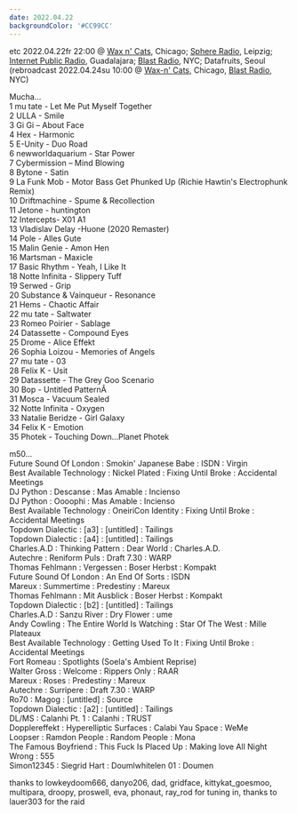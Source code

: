 ```yaml
---
date: 2022.04.22
backgroundColor: '#CC99CC'
---
```


etc 2022.04.22fr 22:00 @ [Wax n' Cats](http://www.twitch.tv/waxncats), Chicago; [Sphere Radio](http://www.sphere-radio.net/), Leipzig; [Internet Public Radio](http://www.internetpublicradio.live/), Guadalajara; [Blast Radio](https://blastradio.com/kimochisound), NYC; Datafruits, Seoul  
(rebroadcast 2022.04.24su 10:00 @ [Wax-n' Cats](http://www.twitch.tv/waxncats), Chicago, [Blast Radio](https://blastradio.com/kimochisound), NYC)  

Mucha...  
1 mu tate - Let Me Put Myself Together  
2 ULLA - Smile  
3 Gi Gi – About Face  
4 Hex - Harmonic  
5 E-Unity - Duo Road  
6 newworldaquarium - Star Power  
7 Cybermission – Mind Blowing  
8 Bytone - Satin  
9 La Funk Mob - Motor Bass Get Phunked Up (Richie Hawtin's Electrophunk Remix)  
10 Driftmachine - Spume & Recollection  
11 Jetone - huntington  
12 Intercepts- X01 A1  
13 Vladislav Delay -Huone (2020 Remaster)  
14 Pole - Alles Gute  
15 Malin Genie - Amon Hen  
16 Martsman - Maxicle  
17 Basic Rhythm - Yeah, I Like It  
18 Notte Infinita - Slippery Tuff  
19 Serwed - Grip  
20 Substance & Vainqueur - Resonance  
21 Hems - Chaotic Affair  
22 mu tate - Saltwater  
23 Romeo Poirier - Sablage  
24 Datassette - Compound Eyes  
25 Drome - Alice Effekt  
26 Sophia Loizou - Memories of Angels  
27 mu tate - 03  
28 Felix K - Usit  
29 Datassette - The Grey Goo Scenario  
30 Bop - Untitled PatternÂ  
31 Mosca - Vacuum Sealed  
32 Notte Infinita - Oxygen  
33 Natalie Beridze - Girl Galaxy  
34 Felix K - Emotion  
35 Photek - Touching Down…Planet Photek  

m50...  
Future Sound Of London : Smokin' Japanese Babe : ISDN : Virgin  
Best Available Technology : Nickel Plated : Fixing Until Broke : Accidental Meetings  
DJ Python : Descanse : Mas Amable : Incienso  
DJ Python : Oooophi : Mas Amable : Incienso  
Best Available Technology : OneiriCon Identity : Fixing Until Broke : Accidental Meetings  
Topdown Dialectic : \[a3\] : \[untitled\] : Tailings  
Topdown Dialectic : \[a4\] : \[untitled\] : Tailings  
Charles.A.D : Thinking Pattern : Dear World : Charles.A.D.  
Autechre : Reniform Puls : Draft 7.30 : WARP  
Thomas Fehlmann : Vergessen : Boser Herbst : Kompakt  
Future Sound Of London : An End Of Sorts : ISDN  
Mareux : Summertime : Predestiny : Mareux  
Thomas Fehlmann : Mit Ausblick : Boser Herbst : Kompakt  
Topdown Dialectic : \[b2\] : \[untitled\] : Tailings  
Charles.A.D : Sanzu River : Dry Flower : ume  
Andy Cowling : The Entire World Is Watching : Star Of The West : Mille Plateaux  
Best Available Technology : Getting Used To It : Fixing Until Broke : Accidental Meetings  
Fort Romeau : Spotlights (Soela's Ambient Reprise)  
Walter Gross : Welcome : Rippers Only : RAAR  
Mareux : Roses : Predestiny : Mareux  
Autechre : Surripere : Draft 7.30 : WARP  
Ro70 : Magog : \[untitled\] : Source  
Topdown Dialectic : \[a2\] : \[untitled\] : Tailings  
DL/MS : Calanhi Pt. 1 : Calanhi : TRUST  
Dopplereffekt : Hyperelliptic Surfaces : Calabi Yau Space : WeMe  
Loopser : Ramdon People : Random People : Mona  
The Famous Boyfriend : This Fuck Is Placed Up : Making love All Night Wrong : 555  
Simon12345 : Siegrid Hart : Doumlwhitelen 01 : Doumen  

thanks to lowkeydoom666, danyo206, dad, gridface, kittykat\_goesmoo, multipara, droopy, proswell, eva, phonaut, ray\_rod for tuning in, thanks to lauer303 for the raid
